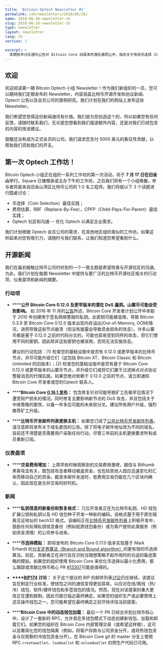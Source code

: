 ```yaml
---
title: 'Bitcoin Optech Newsletter #1'
permalink: /zh/newsletters/2018/06/26/
name: 2018-06-26-newsletter-zh
slug: 2018-06-26-newsletter-zh
type: newsletter
layout: newsletter
lang: zh
version: 1

excerpt: >
  本期技术讨论通讯公告对 Bitcoin Core 旧版本的潜在漏洞公开，指向关于改进币选择（Coin Selection）的 PR，并讨论 Bitcoin Core 多钱包模式下的动态钱包加载和卸载。
---
```


## 欢迎

欢迎阅读第一期 Bitcoin Optech 小组 Newsletter！作为我们新组织的一员，您可以期待我们定期发布的 Newsletter，内容涵盖比特币开源开发和协议新闻、Optech 公告以及会员公司的案例研究。我们计划在我们的网站上发布这些 Newsletter。

我们希望您觉得这份新闻通讯有价值。我们是为您创造这个的，所以如果您有任何反馈，请随时联系我们，无论是您想看到我们报道额外内容，还是对我们已经包含的内容的改进建议。

提醒还没有成为正式会员的公司。我们请求您支付 5000 美元的象征性贡献，以帮助我们资助我们的开支。

## 第一次 Optech 工作坊！

Bitcoin Optech 小组正在组织一系列工作坊的第一次活动，将于 **7 月 17 日在旧金山**举行。Square 已慷慨承诺主办下午的工作坊，之后我们将有一个小组晚餐。参与者将是来自旧金山湾区比特币公司的 1-2 名工程师。我们将就以下 3 个话题进行圆桌讨论：

- 币选择（Coin Selection）最佳实践；
- 费用估算，RBF（Replace-By-Fee），CPFP（Child-Pays-For-Parent）最佳实践；
- Optech 社区和沟通 -- 优化 Optech 以满足企业需求。

我们计划根据 Optech 会员公司的需求，在其他地区组织类似的工作坊。如果这听起来对您有吸引力，请随时与我们联系，让我们知道您希望看到什么。

## 开源新闻

我们在最初接触比特币公司时听到的一个一致主题是希望改善与开源社区的沟通。为此，我们计划在每期 Newsletter 中提供与更广泛的比特币开源社区相关的行动项、仪表盘项和新闻的摘要。

### 行动项

- **<!--pending-dos-vulnerability-disclosure-for-bitcoin-core-0-12-0-and-earlier-altcoins-may-be-affected-->****公开 Bitcoin Core 0.12.0 及更早版本的潜在 DoS 漏洞。山寨币可能会受到影响。** 如 2016 年 11 月的[公告][alert announcement]所述，Bitcoin Core 开发者计划公开中本聪于 2010 年创建用于签名网络警报的私钥。此密钥可能被滥用，导致 Bitcoin 0.3.9 至 Bitcoin Core 0.12.0 版本出现内存溢出(Out-of-Memory, OOM)情况，进而导致这些节点崩溃（但没有披露会导致资金损失的攻击）。许多山寨币都是基于 0.12.0 之前的代码分叉的，可能也容易受到同样的攻击，但它们使用不同的密钥，因此除非这些密钥也被误用，否则无法实施攻击。

  建议的行动包括：(1) 检查您的基础设施中是否有 0.12.0 或更早版本的比特币节点，并尽可能升级它们（这包括 Bitcoin XT、Bitcoin Classic 和 Bitcoin Unlimited 的旧版本）；(2) 检查您的基础设施中是否有基于 Bitcoin Core 0.12.0 或更早版本的山寨币节点，并升级它们或将它们置于过滤掉点对点协议警报消息的代理后面。如果您绝对依赖于 0.12.0 之前的节点，请立即通知 Bitcoin Core 开发者或您的Optech 联系人。

[alert announcement]: https://bitcoin.org/en/alert/2016-11-01-alert-retirement

- **<!--bitcoin-core-0-16-1-released-->****Bitcoin Core [0.16.1 发布][]：** 包含修复针对可能导致矿工在极罕见情况下遭受财产损失的情况。同时修复主要影响新节点的 DoS 攻击，并且包括关于中继策略的更改，以备一年多后可能的未来软分叉。建议所有用户升级，强烈推荐矿工升级。

[0.16.1 发布]: https://bitcoincore.org/en/2018/06/15/release-0.16.1/

- **<!--bitcoin-dev-mailing-list-changing-hosts-->****比特币开发邮件列表更换主机：** 如果您订阅了[公共比特币开发邮件列表][mailing list]，请注意即将发布关于域名更改的公告。除了将电子邮件地址改为不同的域名，目前还不清楚是否需要用户采取任何行动，尽管三年前的主机更换要求所有成员重新订阅。

[mailing list]: https://lists.linuxfoundation.org/pipermail/bitcoin-dev/

### 仪表盘项

- **<!--transaction-fee-increase-->****交易费用增加：** 上周早些时候观察到的交易费用激增，据信与 Bithumb 黑客攻击有关，既包括攻击者移动被盗资金，也包括其他人因应迅速变化的汇率而移动自己的资金。截至本邮件发送时，低费用交易仍能在几个区块内确认，因此现在是合并交易的好时机。

### 新闻

- **<!--new-backup-and-recovery-format-for-private-key-material-->****私钥信息的新备份和恢复格式：** 几位开发者正在为比特币私钥、HD 钱包扩展公钥和私钥以及 HD 钱包种子开发一种新的编码。该格式基于用于原生隔离见证地址的 bech32 格式。该编码正在[比特币开发邮件列表][bech32x]上积极开发中，鼓励任何处理私钥信息备份（例如纸质钱包备份）或为客户提供此类服务（例如资金清理）的公司参与进来。

[bech32x]: https://lists.linuxfoundation.org/pipermail/bitcoin-dev/2018-June/016065.html

- **<!--coin-selection-simulations-->****币选择模拟：** 即将发布的 Bitcoin Core 0.17.0 版本实现基于 Mark Erhardt 的[分支定界算法（Branch and Bound algorithm）][branch and bound paper]的更有效的币选择算法。目前，贡献者正在进行旨在识别当理想策略不起作用时的合适的备选策略的模拟。如果您的组织使用 Bitcoin Core 来优化币选择以最小化费用，那么跟踪或贡献比特币核心 PR [#13307][pr 13307]可能是值得的。

[branch and bound paper]: http://murch.one/wp-content/uploads/2016/11/erhardt2016coinselection.pdf
[pr 13307]: https://github.com/bitcoin/bitcoin/pull/13307


- **<!--bip174-discussion-->****[BIP174][] 讨论：** 关于这个提议的 BIP 的邮件列表[讨论][BIP174 discussion]仍在继续，该提议旨在制定行业标准，使钱包之间的通信变得更加容易，以应对在线/离线（热/冷）钱包、软件/硬件钱包和多签钱包的情况。然而，现在对该提案的重大更改正在遭到抵制，因此可能已临近最终确定。如果您的组织生产或必要使用上述互操作钱包之一，您可能希望在最终确定之前尽快评估当前提案。

[BIP174]: https://github.com/bitcoin/bips/blob/master/bip-0174.mediawiki
[BIP174 discussion]: https://lists.linuxfoundation.org/pipermail/bitcoin-dev/2018-June/016121.html


- **<!--dynamic-wallet-loading-in-bitcoin-core-->****Bitcoin Core 中的动态钱包加载：** 最后一个 PR 已经合并到比特币核心中，设计了一套新的 RPC，允许其在多钱包模式下动态创建新钱包、加载和卸载它们。如果您的组织在 Bitcoin Core 内部管理交易（或希望这样做），这可以显著简化您的钱包隔离（例如，将客户存款与公司资金分开，或将热钱包资金与仅观察的冷钱包资金分开）。在 Bitcoin Core git 的 master 分支上使用 RPC `createwallet`、`loadwallet` 和 `unloadwallet` 的预生产代码已可用。
